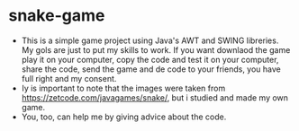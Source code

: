 # snake-game
  - This is a simple game project using Java's AWT and SWING libreries. My gols are just to put my skills to work. If you want downlaod the game play it    on your computer, copy the code and test it on your computer, share the code, send the game and de code to your friends, you have full right and my consent.
  - Iy is important to note that the images were taken from https://zetcode.com/javagames/snake/, but i studied and made my own game.
  - You, too, can help me by giving advice about the code.

